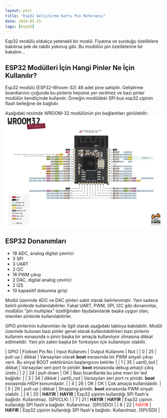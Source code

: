 ```yaml
---
layout: post
title: "Esp32 Geliştirme Kartı Pin Referansı"
date: 2019-05-15
tags: [esp32]
---
```


Esp32 modülü oldukça yetenekli bir modül. Fiyatına ve sunduğu özelliklere bakılırsa pek de rakibi yokmuş gibi. Bu modülün pin özelliklerine bir bakalım...

## ESP32 Modülleri İçin Hangi Pinler Ne İçin Kullanılır?

Esp32 modülü (ESP32-Wroom-32) 48 adet pine sahiptir. Geliştirme boardlarının çoğunda bu pinlerin hepsine yer verilmez ve bazı pinler modülün 
kendiiçinde kullanılır. Örneğin modüldeki SPI bus esp32 çipinin flash belleğine de bağlıdır.

Aşağıdaki resimde WROOM-32 modülünün pin bağlantıları görülebilir:
![esp-wroom-32 pinleri](/assets/pinout_wroom_pinout.png "ESP32-WROOM32 Pinleri")

## ESP32 Donanımları
  * 18 ADC, analog digital çevirici
  * 3 SPI
  * 3 UART
  * 2 I2C
  * 16 PWM çıkışı
  * 2 DAC, digital analog çevirici
  * 2 I2S
  * 10 kapasitif dokunma girişi
  
Modül üzerinde ADC ve DAC pinleri sabit olarak belirlenmiştir. Yani sadece belirli pinlerde kullanılabilirler. Fakat UART, PWM, SPI, I2C gibi donanımlar, modülün "pin multiplex" özelliğinden faydalanılarak başka uygun olan, istenilen pinlerde kullanılabilirler.

GPIO pinlerinin kullanımları ile ilgili olarak aşağıdaki tabloya bakılabilir. Modül üzerinde bulunan bazı pinler genel olarak kullanılabilirken bazı pinlerin kullanımı esnasında o pinin başka bir amaçla kullanılıyor olmasına dikkat edilmelidir. Yani pin zaten başka bir fonksiyon için kullanılıyor olabilir.

| GPIO | Fiziksel Pin No | Input Kullanımı | Output Kullanımı | Not |
| 0 | 25 | pull-up | dikkat | Varsayılan olarak **boot** esnasında bir PWM sinyali çıkışı verir. Bu sinyal BOOT vektörünün başlangıcını belirler |
| 1 | 35 | uart0_txd | dikkat | Varsayılan seri port tx pinidir. **boot** esnasında debug amaçlı çıkış üretir.|
| 2 | 24 | pull-down | OK | Bazı boardlarda bu pine mavi bir led bağlıdır. |
| 3 | 34 | dikkat | uart0_rxd | Varsayılan seri port rx pinidir. **boot** esnasında _HIGH_ konumdadır. |
| 4 | 26 | OK | OK | Çok amaçla kullanılabilir. |
| 5 | 29 | pull-up | dikkat | Strapping pinidir. **boot** esnasında  PWM sinyali olabilir. |
| 6 | 20 | **HAYIR** | **HAYIR** | Esp32 çipinin kullandığı SPI flash'a bağlıdır. Kullanılmaz. (SPI/CLK) |
| 7 | 21 | **HAYIR** | **HAYIR** | Esp32 çipinin kullandığı SPI flash'a bağlıdır. Kullanılmaz. (SPI/SDO) |
| 8 | 22 | <span style="color:red">HAYIR</span> | **HAYIR** | Esp32 çipinin kullandığı SPI flash'a bağlıdır. Kullanılmaz. (SPI/SDI) |
